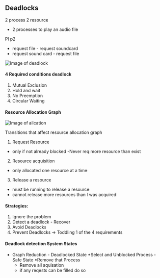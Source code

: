 ## Deadlocks

2 process
2 resource

- 2 processes to play an audio file

Pl                                    p2
- request file                        - request soundcard
- request sound card                  - request file



![Image of deadlock](https://media.geeksforgeeks.org/wp-content/cdn-uploads/gq/2015/06/deadlock.png)


#### 4 Required conditions deadlock
1. Mutual Exclusion
2. Hold and wait
3. No Preemption
4. Circular Waiting

#### Resource Allocation Graph

![Image of allcation](https://media.geeksforgeeks.org/wp-content/uploads/Slide6-1.jpg)


Transitions that affect resource allocation graph
1. Request Resource 
  - only if not already blocked
  -Never req more resource than exist
2. Resource acquisition 
  - only allocated one resource at a time
3. Release a resource
  - must be running to release a resource
  - cannot release more resources than I was acquired
 
#### Strategies:
1. Ignore the problem
2. Detect a deadlock - Recover
3. Avoid Deadlocks
4. Prevent Deadlocks
  -> Toddling 1 of the 4 requirements
  
#### Deadlock detection                     System States
-  Graph Reduction                          - Deadlocked State
  *Select and Unblocked Process             - Safe State
  *Remove that Process
    - Remove all aquisation
    - if any reqests can be filled do so
 

